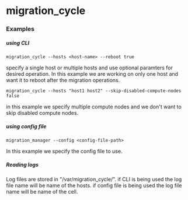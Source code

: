 # migration_cycle


### Examples

##### using CLI
```
migration_cycle --hosts <host-name> --reboot true
```
specify a single host or multiple hosts and use optional paramters for desired operation. In this example we are working on only one host and want it to reboot after the migration operations.

```
migration_cycle --hosts "host1 host2" --skip-disabled-compute-nodes false
```
in this example we specify multiple compute nodes and we don't want to skip disabled compute nodes.


##### using config file

```
migration_manager --config <config-file-path>
```
In this example we specify the config file to use.


##### Reading logs
Log files are stored in "/var/migration_cycle/<name-of-thelog>".
if CLI is being used the log file name will be name of the hosts.
if config file is being used the log file name will be name of the cell.

